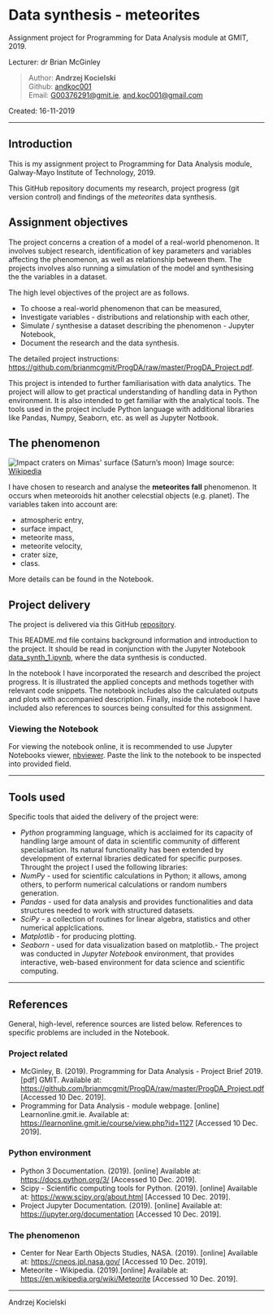 # Data synthesis - meteorites 
Assignment project for Programming for Data Analysis module at GMIT, 2019.

Lecturer: dr Brian McGinley

>Author: **Andrzej Kocielski**  
>Github: [andkoc001](https://github.com/andkoc001/)  
>Email: G00376291@gmit.ie, and.koc001@gmail.com

Created: 16-11-2019

___
## Introduction

This is my assignment project to Programming for Data Analysis module, Galway-Mayo Institute of Technology, 2019.

This GitHub repository documents my research, project progress (git version control) and findings of the _meteorites_ data synthesis.

## Assignment objectives

The project concerns a creation of a model of a real-world phenomenon. It involves subject research, identification of key parameters and variables affecting the phenomenon, as well as relationship between them. The projects involves also running a simulation of the model and synthesising the the variables in a dataset.

The high level objectives of the project are as follows.

- To choose a real-world phenomenon that can be measured,
- Investigate variables - distributions and relationship with each other,
- Simulate / synthesise a dataset describing the phenomenon - Jupyter Notebook,
- Document the research and the data synthesis.

The detailed project instructions: <https://github.com/brianmcgmit/ProgDA/raw/master/ProgDA_Project.pdf>.

This project is intended to further familiarisation with data analytics. The project will allow to get practical understanding of handling data in Python environment. It is also intended to get familiar with the analytical tools. The tools used in the project include Python language with additional libraries like Pandas, Numpy, Seaborn, etc. as well as Jupyter Notbook.

## The phenomenon

![Impact craters on Mimas' surface (Saturn’s moon)](https://upload.wikimedia.org/wikipedia/commons/d/da/Mimas_moon.jpg) Image source: [Wikipedia](https://en.wikipedia.org/wiki/File:Mimas_moon.jpg)

I have chosen to research and analyse the __**meteorites fall**__ phenomenon. It occurs when meteoroids hit another celecstial objects (e.g. planet). The variables taken into account are:

- atmospheric entry,
- surface impact,
- meteorite mass,
- meteorite velocity,
- crater size,
- class.

More details can be found in the Notebook.

## Project delivery

The project is delivered via this GitHub [repository](https://github.com/andkoc001/data_synthesis.git).

This README.md file contains background information and introduction to the project. It should be read in conjunction with the Jupyter Notebook [data_synth_1.ipynb](https://github.com/andkoc001/data_synthesis/blob/master/data_synth_1.ipynb), where the data synthesis is conducted.

In the notebook I have incorporated the research and described the project progress. It is illustrated the applied concepts and methods together with relevant code snippets. The notebook includes also the calculated outputs and plots with accompanied description. Finally, inside the notebook I have included also references to sources being consulted for this assignment.

### Viewing the Notebook

For viewing the notebook online, it is recommended to use Jupyter Notebooks viewer, [nbviewer](https://nbviewer.jupyter.org/). Paste the link to the notebook to be inspected into provided field.

___
## Tools used

Specific tools that aided the delivery of the project were:

- _Python_ programming language, which is acclaimed for its capacity of handling large amount of data in scientific community of different specialisation. Its natural functionality has been extended by development of external libraries dedicated for specific purposes. Throught the project I used the following libraries:
- _NumPy_ - used for scientific calculations in Python; it allows, among others, to perform numerical calculations or random numbers generation.
- _Pandas_ - used for data analysis and provides functionalities and data structures needed to work with structured datasets.
- _SciPy_ - a collection of routines for linear algebra, statistics and other numerical applclications.
- _Matplotlib_ - for producing plotting.
- _Seaborn_ - used for data visualization based on matplotlib.- The project was conducted in _Jupyter Notebook_ environment, that provides interactive, web-based environment for data science and scientific computing.

___
## References

General, high-level, reference sources are listed below. References to specific problems are included in the Notebook.

### Project related

- McGinley, B. (2019). Programming for Data Analysis - Project Brief 2019. [pdf] GMIT. Available at: https://github.com/brianmcgmit/ProgDA/raw/master/ProgDA_Project.pdf [Accessed 10 Dec. 2019].
- Programming for Data Analysis - module webpage. [online] Learnonline.gmit.ie. Available at: https://learnonline.gmit.ie/course/view.php?id=1127 [Accessed 10 Dec. 2019].

### Python environment

- Python 3 Documentation. (2019). [online] Available at: https://docs.python.org/3/ [Accessed 10 Dec. 2019].
- Scipy - Scientific computing tools for Python. (2019). [online] Available at: https://www.scipy.org/about.html [Accessed 10 Dec. 2019].
- Project Jupyter Documentation. (2019). [online] Available at: https://jupyter.org/documentation [Accessed 10 Dec. 2019].


### The phenomenon

- Center for Near Earth Objects Studies, NASA. (2019). [online] Available at: https://cneos.jpl.nasa.gov/ [Accessed 10 Dec. 2019].
- Meteorite - Wikipedia. (2019).[online] Available at: https://en.wikipedia.org/wiki/Meteorite [Accessed 10 Dec. 2019].
___
Andrzej Kocielski